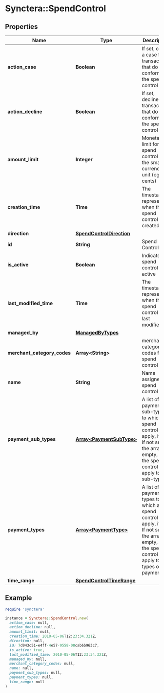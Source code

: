 # Synctera::SpendControl

## Properties

| Name | Type | Description | Notes |
| ---- | ---- | ----------- | ----- |
| **action_case** | **Boolean** | If set, create a case for transactions that do not conform to the spend control |  |
| **action_decline** | **Boolean** | If set, decline transactions that do not conform to the spend control |  |
| **amount_limit** | **Integer** | Monetary limit for the spend control in the smallest currency unit (eg cents) |  |
| **creation_time** | **Time** | The timestamp representing when the spend control was created | [optional][readonly] |
| **direction** | [**SpendControlDirection**](SpendControlDirection.md) |  |  |
| **id** | **String** | Spend Control ID | [optional][readonly] |
| **is_active** | **Boolean** | Indicates if spend control is active |  |
| **last_modified_time** | **Time** | The timestamp representing when the spend control was last modified | [optional][readonly] |
| **managed_by** | [**ManagedByTypes**](ManagedByTypes.md) |  | [optional] |
| **merchant_category_codes** | **Array&lt;String&gt;** | merchant category codes for spend control | [optional] |
| **name** | **String** | Name assigned to spend control |  |
| **payment_sub_types** | [**Array&lt;PaymentSubType&gt;**](PaymentSubType.md) | A list of payment sub-types to which a spend control will apply, if set. If not set or the array is empty, then the spend control will apply to all sub-types. | [optional] |
| **payment_types** | [**Array&lt;PaymentType&gt;**](PaymentType.md) | A list of payment types to which a spend control will apply, if set. If not set or the array is empty, then the spend control will apply to all types of payments. | [optional] |
| **time_range** | [**SpendControlTimeRange**](SpendControlTimeRange.md) |  |  |

## Example

```ruby
require 'synctera'

instance = Synctera::SpendControl.new(
  action_case: null,
  action_decline: null,
  amount_limit: null,
  creation_time: 2010-05-06T12:23:34.321Z,
  direction: null,
  id: 7d943c51-e4ff-4e57-9558-08cab6b963c7,
  is_active: true,
  last_modified_time: 2010-05-06T12:23:34.321Z,
  managed_by: null,
  merchant_category_codes: null,
  name: null,
  payment_sub_types: null,
  payment_types: null,
  time_range: null
)
```

